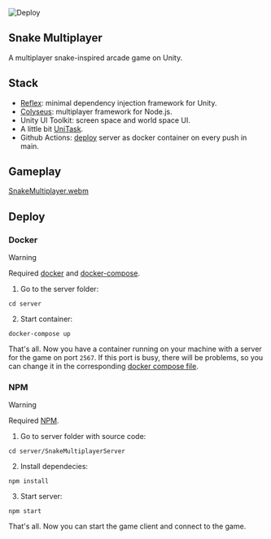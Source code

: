 ![Deploy](https://github.com/Scrawach/SnakeMultiplayer/actions/workflows/deploy.yaml/badge.svg)

## Snake Multiplayer

A multiplayer snake-inspired arcade game on Unity.

## Stack

- [Reflex](https://github.com/gustavopsantos/Reflex): minimal dependency injection framework for Unity.
- [Colyseus](https://github.com/colyseus/colyseus): multiplayer framework for Node.js.
- Unity UI Toolkit: screen space and world space UI.
- A little bit [UniTask](https://github.com/Cysharp/UniTask).
- Github Actions: [deploy](/.github/workflows/deploy.yaml) server as docker container on every push in main.

## Gameplay
[SnakeMultiplayer.webm](https://github.com/Scrawach/SnakeMultiplayer/assets/40476180/3d72fa94-c793-498b-9116-b63cb46e1543)

## Deploy

### Docker

> [!WARNING]
> Required [docker](https://docker-docs.uclv.cu/engine/install/) and [docker-compose](https://docker-docs.uclv.cu/compose/install/).

1. Go to the server folder:

```
cd server
```

2. Start container:

```
docker-compose up
```

That's all. Now you have a container running on your machine with a server for the game on port `2567`. If this port is busy, there will be problems, so you can change it in the corresponding [docker compose file](https://github.com/Scrawach/SnakeMultiplayer/blob/main/server/docker-compose.yml).

### NPM

> [!WARNING]
> Required [NPM](https://docs.npmjs.com/downloading-and-installing-node-js-and-npm).

1. Go to server folder with source code:

```
cd server/SnakeMultiplayerServer
```

2. Install dependecies:

```
npm install
```

3. Start server:

```
npm start
```

That's all. Now you can start the game client and connect to the game.
